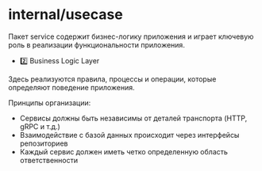 # internal/usecase

Пакет service содержит бизнес-логику приложения и играет ключевую роль в реализации функциональности приложения.
- 2️⃣ Business Logic Layer

Здесь реализуются правила, процессы и операции, которые определяют поведение приложения.

Принципы организации:
- Сервисы должны быть независимы от деталей транспорта (HTTP, gRPC и т.д.)
- Взаимодействие с базой данных происходит через интерфейсы репозиториев
- Каждый сервис должен иметь четко определенную область ответственности